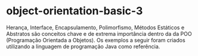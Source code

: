 # object-orientation-basic-3
Herança, Interface, Encapsulamento, Polimorfismo, Métodos Estáticos e Abstratos são conceitos chave e de extrema importância dentro da da POO (Programação Orientada a Objetos). Os exemplos a seguir foram criados utilizando a linguagem de programação Java como referência.
